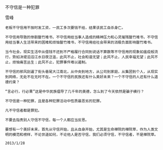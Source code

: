 不守信是一种犯罪

雪峰


    老板不守信用不按时发工资，一民工多次要钱不给，结果该民工自杀身亡。

    不守信用导致的惨剧罄竹难书，不守信用给当事人造成的精神压力和心灵摧残罄竹难书，不守信用给当事人生活带来的困难和烦恼罄竹难书，不守信用给社会带来的消极负面影响罄竹难书。

    当今社会，现实生活中从借钱不还到不严格履行合同到说话不算数等不守信用的现象如瘟疫般流行，势如决堤滔滔江水日夜泛滥，此风不止，社会和谐无望；此风不止，人民幸福无望；此风不止，烦恼痛苦丛生；此风不止，犯罪事件难以遏制。

    不守信的邪风刮遍了街头巷尾大江南北，从中央到地方，从公司到家庭，从集团到个人，从现实到网络，无处不在无时不在。一个不守信的民族还有什么美好未来？一个不守信的人还有什么道德约束？

    “言必行，行必果”这是中华民族倡导了几千年的美德，怎么到了今天依然是骗子横行？

    不守信是一种犯罪，且是各种犯罪活动中性质最恶劣的犯罪。

    凡不守信者都是罪犯。

    不要去指责别人守信不守信，每一个人都应当反思。

    要想有一个美好未来，首先从守信开始，且从自身开始，尤其是生命禅院的禅院草，作为人类文明的模范和榜样，不论世道如何，不论他人是否守信，我们必须守信，不守信者，不是禅院草。

    2013/1/28



